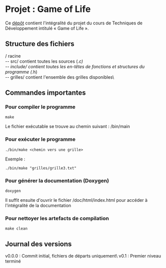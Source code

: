Projet : Game of Life
=====================

Ce [dépôt](https://git.unistra.fr/bflesch/Projet-Game-of-Life) contient l'intégralité du projet du cours de Techniques de Développement intitulé « Game of Life ».

Structure des fichiers
----------------------

/ racine\
-- src/ contient toutes les sources (*.c)\
-- include/ contient toutes les en-têtes de fonctions et structures du programme (*.h)\
-- grilles/ contient l'ensemble des grilles disponibles\

Commandes importantes
---------------------

### Pour compiler le programme

~~~{.sh}
make
~~~
Le fichier exécutable se trouve au chemin suivant : /bin/main

### Pour exécuter le programme

~~~{.sh}
./bin/make <chemin vers une grille>
~~~

Exemple :
~~~{.sh}
./bin/make "grilles/grille3.txt"
~~~

### Pour générer la documentation (Doxygen)

~~~{.sh}
doxygen
~~~
Il suffit ensuite d'ouvrir le fichier /doc/html/index.html pour accéder à l'intégralité de la documentation

### Pour nettoyer les artefacts de compilation

~~~{.sh}
make clean
~~~


Journal des versions
--------------------
v0.0.0 : Commit initial, fichiers de départs uniquement\ 
v0.1 : Premier niveau terminé